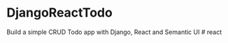 # DjangoReactTodo
Build a simple CRUD Todo app with Django, React and Semantic UI
#   r e a c t  
 